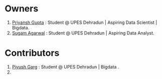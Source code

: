 # Owners

1. [Priyansh Gupta](https://github.com/priyansh19) : Student @ UPES Dehradun | Aspiring Data Scientist | Bigdata.
2. [Sugam Agarwal](https://github.com/heyeddard) : Student @ UPES Dehradun | Aspiring Data Analyst.

# Contributors

1. [Piyush Garg](https://github.com/PU1138) :
Student @ UPES Dehradun | Bigdata .
2. 
